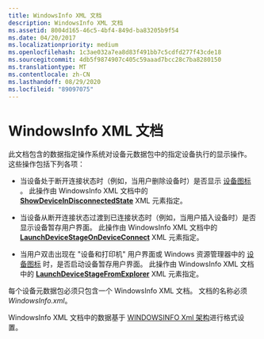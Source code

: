 ```yaml
---
title: WindowsInfo XML 文档
description: WindowsInfo XML 文档
ms.assetid: 8004d165-46c5-4bf4-849d-ba83205b9f54
ms.date: 04/20/2017
ms.localizationpriority: medium
ms.openlocfilehash: 1c3ae032a7ea8d83f491bb7c5cdfd277f43cde18
ms.sourcegitcommit: 4db5f9874907c405c59aaad7bcc28c7ba8280150
ms.translationtype: MT
ms.contentlocale: zh-CN
ms.lasthandoff: 08/29/2020
ms.locfileid: "89097075"
---
```

# <a name="windowsinfo-xml-document"></a>WindowsInfo XML 文档


此文档包含的数据指定操作系统对设备元数据包中的指定设备执行的显示操作。 这些操作包括下列各项：

-   当设备处于断开连接状态时（例如，当用户删除设备时）是否显示 [设备图标](device-icon-file.md) 。 此操作由 WindowsInfo XML 文档中的 [**ShowDeviceInDisconnectedState**](/previous-versions/windows/hardware/metadata/ff552242(v=vs.85)) XML 元素指定。

-   当设备从断开连接状态过渡到已连接状态时（例如，当用户插入设备时）是否显示设备暂存用户界面。 此操作由 WindowsInfo XML 文档中的 [**LaunchDeviceStageOnDeviceConnect**](/previous-versions/windows/hardware/metadata/ff548633(v=vs.85)) XML 元素指定。

-   当用户双击出现在 "设备和打印机" 用户界面或 Windows 资源管理器中的 [设备图标](device-icon-file.md) 时，是否启动设备暂存用户界面。 此操作由 WindowsInfo XML 文档中的 [**LaunchDeviceStageFromExplorer**](/previous-versions/windows/hardware/metadata/ff548629(v=vs.85)) XML 元素指定。

每个设备元数据包必须只包含一个 WindowsInfo XML 文档。 文档的名称必须 *WindowsInfo.xml*。

WindowsInfo XML 文档中的数据基于 [WINDOWSINFO Xml 架构](/previous-versions/windows/hardware/metadata/ff553992(v=vs.85))进行格式设置。

 

